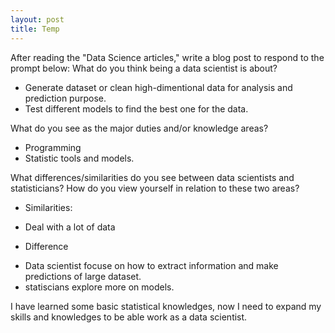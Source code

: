 ```yaml
---
layout: post
title: Temp
---
```

After reading the "Data Science articles," write a blog post to respond to the prompt below:
What do you think being a data scientist is about?  

 * Generate dataset or clean high-dimentional data for analysis and prediction purpose.
 * Test different models to find the best one for the data.

What do you see as the major duties and/or knowledge areas?

 * Programming
 * Statistic tools and models.

What differences/similarities do you see between data scientists and statisticians?  How do you view yourself in relation to these two areas?

 * Similarities: 
  + Deal with a lot of data
 * Difference
  + Data scientist focuse on how to extract information and make predictions of large dataset.
  + statiscians explore more on models.
 
 I have learned some basic statistical knowledges, now I need to expand my skills and knowledges to be able work as a data scientist.
